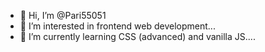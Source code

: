 - 👋 Hi, I’m @Pari55051
- 👀 I’m interested in frontend web development...
- 🌱 I’m currently learning CSS (advanced)  and vanilla JS....
<!-- - 💞️ I’m looking to collaborate on ...
- 📫 How to reach me ... -->

<!---
Pari55051/Pari55051 is a ✨ special ✨ repository because its `README.md` (this file) appears on your GitHub profile.
You can click the Preview link to take a look at your changes.
--->
